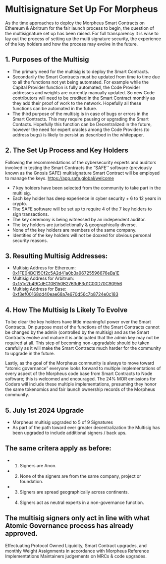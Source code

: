 # Multisignature Set Up For Morpheus

As the time approaches to deploy the Morpheus Smart Contracts on Ethereum & Abritrum for the fair launch process to begin, the question of the multisignature set up has been raised. For full transparency it is wise to lay out the process of setting up the multi signature security, the experience of the key holders and how the process may evolve in the future.

## 1. Purposes of the Multisig
- The primary need for the multisig is to deploy the Smart Contracts. 
- Secondarily the Smart Contracts must be updated from time to time due to all the functions not yet being automated. For example while the Capital Provider function is fully automated, the Code Provider addresses and weights are currently manually updated. So new Code contributors will need to be credited in the Smart Contract monthly as they add their proof of work to the network. Hopefully all these functions can be automated in the future.
- The third purpose of the multisig is in case of bugs or errors in the Smart Contracts. This may require pausing or upgrading the Smart Contacts. Hopefully this function can be Decentralized in the future, however the need for expert oracles among the Code Providers (to address bugs) is likely to persist as described in the whitepaper.

## 2. The Set Up Process and Key Holders
Following the recommendations of the cybersecurity experts and auditors involved in testing the Smart Contracts the “SAFE'' software (previously known as the Gnosis SAFE) multisignature Smart Contract will be employed to manage the keys. https://app.safe.global/welcome

- 7 key holders have been selected from the community to take part in the multi sig.
- Each key holder has deep experience in cyber security + 6 to 12 years in crypto.
- The SAFE software will be set up to require 4 of the 7 key holders to sign transactions.
- The key ceremony is being witnessed by an independent auditor.
- The key holders are jurisdictionally & geographically diverse.
- None of the key holders are members of the same company.
- Identities of the key holders will not be doxxed for obvious personal security reasons.

## 3. Resulting Multisig Addresses:
- Multisig Address for Ethereum: [0x1FE04BC15Cf2c5A2d41a0b3a96725596676eBa1E](https://etherscan.io/address/0x1FE04BC15Cf2c5A2d41a0b3a96725596676eBa1E)
- Multisig Address for Arbitrum: [0x151c2b49CdEC10B150B2763dF3d1C00D70C90956](https://arbiscan.io/address/0x151c2b49CdEC10B150B2763dF3d1C00D70C90956)
- Multisig Address for Base: [0xf3ef00168dd40eae68a7e670d56c7b8724e0c183](https://basescan.org/address/0xf3ef00168dd40eae68a7e670d56c7b8724e0c183)

## 4. How The Multisig Is Likely To Evolve
To be clear the key holders have little meaningful power over the Smart Contracts. On purpose most of the functions of the Smart Contracts cannot be changed by the admin (controlled by the multisig) and as the Smart Contracts evolve and mature it is anticipated that the admin key may not be required at all. This step of becoming non-upgradable should be taken carefully as it will make the Smart Contracts much harder for the community to upgrade in the future.

Lastly, as the goal of the Morpheus community is always to move toward “atomic governance” everyone looks forward to multiple implementations of every aspect of the Morpheus code base from Smart Contracts to Node software; this is welcomed and encouraged. The 24% MOR emissions for Coders will include these multiple implementations, presuming they honor the same tokenomics and fair launch ownership records of the Morpheus community.

## 5. July 1st 2024 Upgrade
- Morpheus multisig upgraded to 5 of 9 Signatures
- As part of the path toward ever greater decentralization the Multisig has been upgraded to include additional signers / back ups.

## The same critera apply as before: 
- 1. Signers are Anon.
- 2. None of the signers are from the same company, project or foundation.
- 3. Signers are spread geographically across continents.
- 4. Signers act as neutral experts in a non-governance function. 

## The multisig signers only act in line with what Atomic Governance process has already approved. 
Effectuating Protocol Owned Liquidity, Smart Contract upgrades, and monthly Weight Assignments in accordance with Morpheus Reference Implementations Maintainers judgements on MRCs & code upgrades.
